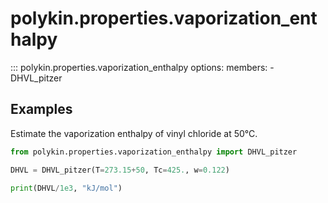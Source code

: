 # polykin.properties.vaporization_enthalpy

::: polykin.properties.vaporization_enthalpy
    options:
        members:
            - DHVL_pitzer

## Examples

Estimate the vaporization enthalpy of vinyl chloride at 50°C.

```python exec="on" source="console"
from polykin.properties.vaporization_enthalpy import DHVL_pitzer

DHVL = DHVL_pitzer(T=273.15+50, Tc=425., w=0.122)

print(DHVL/1e3, "kJ/mol")
```

